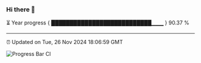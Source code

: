 ### Hi there 👋

⏳ Year progress { ███████████████████████████▁▁▁ } 90.37 %

---

⏰ Updated on Tue, 26 Nov 2024 18:06:59 GMT

![Progress Bar CI](https://github.com/liununu/liununu/workflows/Progress%20Bar%20CI/badge.svg)
